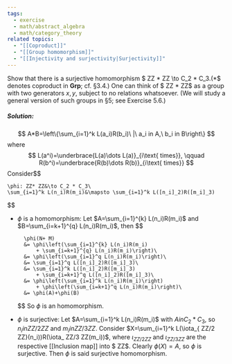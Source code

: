 ```yaml
---
tags:
  - exercise
  - math/abstract_algebra
  - math/category_theory
related topics:
  - "[[Coproduct]]"
  - "[[Group homomorphism]]"
  - "[[Injectivity and surjectivity|Surjectivity]]"
---
```

Show that there is a surjective homomorphism $ ZZ *  ZZ \to C_2 * C_3$. ($*$ denotes
coproduct in $\mathbf{Grp}$; cf. §3.4.)
One can think of $ ZZ *  ZZ$ as a group with two generators $x, y$, subject to no
relations whatsoever. (We will study a general version of such groups in §5; see
Exercise 5.6.)
##### Solution:
$$
A*B=\left\{\sum_{i=1}^k L(a_i)R(b_i)\ |\ a_i in A,\ b_i  in B\right\}
$$where$$
	L(a^i)=\underbrace{L(a)\dots L(a)}_{i\text{ times}}, \qquad
	R(b^i)=\underbrace{R(b)\dots R(b)}_{i\text{ times}}
$$
Consider$$

	\phi: ZZ* ZZ&\to C_2 * C_3\
	\sum_{i=1}^k L(n_i)R(m_i)&\mapsto \sum_{i=1}^k L([n_i]_2)R([m_i]_3)

$$
- $\phi$ is a homomorphism:
	Let $A=\sum_{i=1}^{k} L(n_i)R(m_i)$ and $B=\sum_{i=k+1}^{q} L(n_i)R(m_i)$, then
	$$
	
		\phi(N+ M)
		&= \phi\left(\sum_{i=1}^{k} L(n_i)R(m_i)
			+ \sum_{i=k+1}^{q} L(n_i)R(m_i)\right)\
		&= \phi\left(\sum_{i=1}^q L(n_i)R(m_i)\right)\
		&= \sum_{i=1}^q L([n_i]_2)R([m_i]_3)\
		&= \sum_{i=1}^k L([n_i]_2)R([m_i]_3) 
			+ \sum_{i=k+1}^q L([n_i]_2)R([m_i]_3)\
		&= \phi\left(\sum_{i=1}^k L(n_i)R(m_i)\right)
			+ \phi\left(\sum_{i=k+1}^q L(n_i)R(m_i)\right)\
		&= \phi(A)+\phi(B)
	
	$$
	So $\phi$ is an homomorphism.
- $\phi$ is surjective:
	Let $A=\sum_{i=1}^k L(n_i)R(m_i)$ with $A in C_2*C_3$, so $n_i in  ZZ/2 ZZ$ and $m_i in  ZZ/3 ZZ$. Consider $X=\sum_{i=1}^k L(\iota_{ ZZ/2 ZZ}(n_i))R(\iota_ ZZ/3 ZZ(m_i))$, where $\iota_{ ZZ/2 ZZ}$ and $\iota_{ ZZ/3 ZZ}$ are the respective [[Inclusion map]] into $ ZZ$. Clearly $\phi(X)=A$, so $\phi$ is surjective.
Then $\phi$ is said surjective homomorphism.